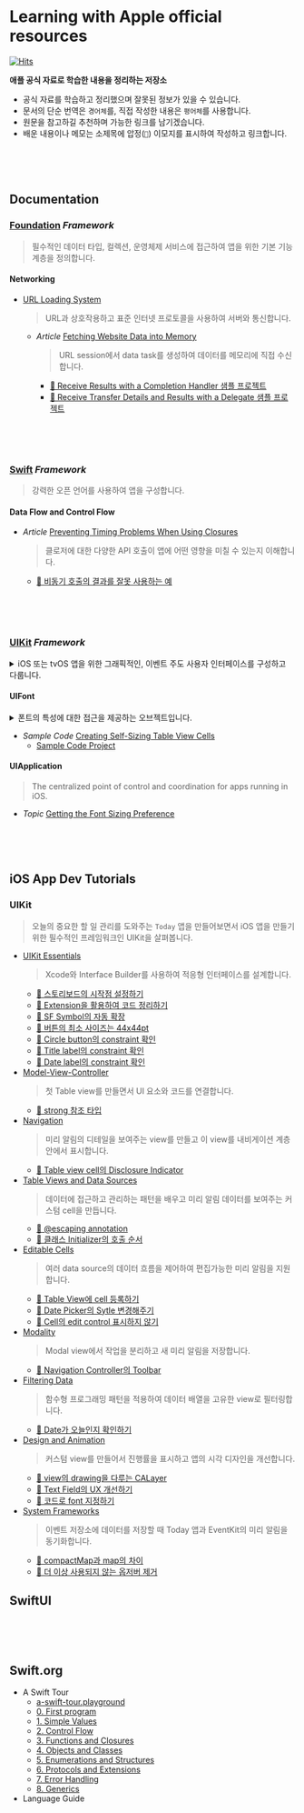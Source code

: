 # Learning with Apple official resources

[![Hits](https://hits.seeyoufarm.com/api/count/incr/badge.svg?url=https%3A%2F%2Fgithub.com%2FKyungminLeeDev%2Flearning-with-apple-official-resources&count_bg=%2379C83D&title_bg=%23555555&icon=&icon_color=%23E7E7E7&title=hits&edge_flat=false)](https://hits.seeyoufarm.com)

**애플 공식 자료로 학습한 내용을 정리하는 저장소**

- 공식 자료를 학습하고 정리했으며 잘못된 정보가 있을 수 있습니다.
- 문서의 단순 번역은 `경어체`를, 직접 작성한 내용은 `평어체`를 사용합니다.
- 원문을 참고하길 추천하며 가능한 링크를 남기겠습니다.
- 배운 내용이나 메모는 소제목에 압정(`📌`) 이모지를 표시하여 작성하고 링크합니다.

<br/><br/><br/>



## Documentation

### [Foundation](./Documentation/Foundation/Foundation.md) *Framework*

> 필수적인 데이터 타입, 컬렉션, 운영체제 서비스에 접근하여 앱을 위한 기본 기능 계층을 정의합니다.

#### Networking

- [URL Loading System](./Documentation/Foundation/URL-Loading-System/URL-Loading-System.md)
    > URL과 상호작용하고 표준 인터넷 프로토콜을 사용하여 서버와 통신합니다.
    - *Article* [Fetching Website Data into Memory](./Documentation/Foundation/URL-Loading-System/Fetching-Website-Data-into-Memory/Fetching-Website-Data-into-Memory.md)
        > URL session에서 data task를 생성하여 데이터를 메모리에 직접 수신합니다.
        - [📌 Receive Results with a Completion Handler 샘플 프로젝트](./Documentation/Foundation/URL-Loading-System/Fetching-Website-Data-into-Memory/Fetching-Website-Data-into-Memory.md#-receive-results-with-a-completion-handler-샘플-프로젝트)
        - [📌 Receive Transfer Details and Results with a Delegate 샘플 프로젝트](./Documentation/Foundation/URL-Loading-System/Fetching-Website-Data-into-Memory/Fetching-Website-Data-into-Memory.md#-receive-transfer-details-and-results-with-a-delegate-샘플-프로젝트)

<br/><br/><br/>



### [Swift](./Documentation/Swift/Swift.md) *Framework*

> 강력한 오픈 언어를 사용하여 앱을 구성합니다.

#### Data Flow and Control Flow

- *Article* [Preventing Timing Problems When Using Closures](./Documentation/Swift/Preventing-Timing-Problems-When-Using-Closures.md)
    > 클로저에 대한 다양한 API 호출이 앱에 어떤 영향을 미칠 수 있는지 이해합니다.
    - [📌 비동기 호출의 결과를 잘못 사용하는 예](./Documentation/Swift/Preventing-Timing-Problems-When-Using-Closures.md/#-비동기-호출의-결과를-잘못-사용하는-예)


<br/><br/><br/>



### [UIKit](./Documentation/UIKIt/UIKit.md) *Framework*

<details>
<summary> iOS 또는 tvOS 앱을 위한 그래픽적인, 이벤트 주도 사용자 인터페이스를 구성하고 다룹니다. </summary>

UIKit 프레임워크는 iOS 또는 tvOS 앱을 위한 필수 기반을 제공합니다. 인터페이스 구현을 위한 윈도우와 뷰 아키텍처, 멀티 터치와 그 외의 입력 유형을 위한 이벤트 처리 기반, 사용자, 시스템, 앱 간의 상호 작용을 관리하는데 필요한 메인 런 루프 등을 제공합니다. 프레임워크가 제공하는 다른 기능은 애니메이션 지원, 문서 지원, 그리기와 출력 지원, 현재 기기에 관한 정보, 텍스트 관리와 디스플레이, 검색 지원, 접근성 지원, 앱 확장 지원, 리소스 관리가 있습니다.

> Important  
> 별도의 표시가 없는 한 앱의 메인 스레드 도는 메인 디스패치 큐에서만 UIKit 클래스를 사용하세요. 이 규칙은 특별히 UIResponder에서 파생된 클래스나 앱의 사용자 인터페이스를 다루는데 관련된 클래스에 적용됩니다.

</details>

#### UIFont

<details>
<summary> 폰트의 특성에 대한 접근을 제공하는 오브젝트입니다. </summary>

UIFont를 사용하여 앱에서 폰트의 특성에 접근합니다. 또한 레이아웃 중에 사용되는 글리프 정보에 대한 접근을 시스템에 제공합니다. Font 오브젝트는 immutable(불변) 하므로 앱의 여러 스레드에서 사용하기에 안전합니다.

</details>

- *Sample Code* [Creating Self-Sizing Table View Cells](./Documentation/UIKIt/UIFont/Creating-Self-Sizing-Table-View-Cells.md)
    - [Sample Code Project](./Documentation/UIKIt/UIFont/CreatingSelfSizingTableViewCells)

#### UIApplication

> The centralized point of control and coordination for apps running in iOS.

- *Topic* [Getting the Font Sizing Preference](./Documentation/UIKIt/UIApplication/Getting-the-Font-Sizing-Preference.md)

<br/><br/><br/>



## iOS App Dev Tutorials

### UIKit

> 오늘의 중요한 할 일 관리를 도와주는 `Today` 앱을 만들어보면서 iOS 앱을 만들기 위한 필수적인 프레임워크인 UIKit을 살펴봅니다.

- [UIKit Essentials](./Tutorials/iOS-App-Dev-Tutorials/UIKit/Tutorial-UIKit-1-UIKit-Essentials.md)
    > Xcode와 Interface Builder를 사용하여 적응형 인터페이스를 설계합니다.
    - [📌 스토리보드의 시작점 설정하기](./Tutorials/iOS-App-Dev-Tutorials/UIKit/Tutorial-UIKit-1-UIKit-Essentials.md#-스토리보드의-시작점-설정하기)
    - [📌 Extension을 활용하여 코드 정리하기](./Tutorials/iOS-App-Dev-Tutorials/UIKit/Tutorial-UIKit-1-UIKit-Essentials.md#-extension을-활용하여-코드-정리하기)
    - [📌 SF Symbol의 자동 확장](./Tutorials/iOS-App-Dev-Tutorials/UIKit/Tutorial-UIKit-1-UIKit-Essentials.md#-sf-symbol의-자동-확장)
    - [📌 버튼의 최소 사이즈는 44x44pt](./Tutorials/iOS-App-Dev-Tutorials/UIKit/Tutorial-UIKit-1-UIKit-Essentials.md#-버튼의-최소-사이즈는-44x44pt)
    - [📌 Circle button의 constraint 확인](./Tutorials/iOS-App-Dev-Tutorials/UIKit/Tutorial-UIKit-1-UIKit-Essentials.md#-circle-button의-constraint-확인)
    - [📌 Title label의 constraint 확인](./Tutorials/iOS-App-Dev-Tutorials/UIKit/Tutorial-UIKit-1-UIKit-Essentials.md#-title-label의-constraint-확인)
    - [📌 Date label의 constraint 확인](./Tutorials/iOS-App-Dev-Tutorials/UIKit/Tutorial-UIKit-1-UIKit-Essentials.md#-date-label의-constraint-확인)
- [Model-View-Controller](./Tutorials/iOS-App-Dev-Tutorials/UIKit/Tutorial-UIKit-2-Model-View-Controller.md)
    > 첫 Table view를 만들면서 UI 요소와 코드를 연결합니다.
    - [📌 strong 참조 타입](./Tutorials/iOS-App-Dev-Tutorials/UIKit/Tutorial-UIKit-2-Model-View-Controller.md#-strong-참조-타입)
- [Navigation](./Tutorials/iOS-App-Dev-Tutorials/UIKit/Tutorial-UIKit-3-Navigation.md)
    > 미리 알림의 디테일을 보여주는 view를 만들고 이 view를 내비게이션 계층 안에서 표시합니다.
    - [📌 Table view cell의 Disclosure Indicator](./Tutorials/iOS-App-Dev-Tutorials/UIKit/Tutorial-UIKit-3-Navigation.md#-table-view-cell의-disclosure-indicator)
- [Table Views and Data Sources](./Tutorials/iOS-App-Dev-Tutorials/UIKit/Tutorial-UIKit-4-Table-Views-and-Data-Sources.md)
    > 데이터에 접근하고 관리하는 패턴을 배우고 미리 알림 데이터를 보여주는 커스텀 cell을 만듭니다.
    - [📌 @escaping annotation](./Tutorials/iOS-App-Dev-Tutorials/UIKit/Tutorial-UIKit-4-Table-Views-and-Data-Sources.md#-escaping-annotation)
    - [📌 클래스 Initializer의 호출 순서](./Tutorials/iOS-App-Dev-Tutorials/UIKit/Tutorial-UIKit-4-Table-Views-and-Data-Sources.md#-클래스-initializer의-호출-순서)
- [Editable Cells](./Tutorials/iOS-App-Dev-Tutorials/UIKit/Tutorial-UIKit-5-Editable-Cells.md)
    > 여러 data source의 데이터 흐름을 제어하여 편집가능한 미리 알림을 지원합니다.
    - [📌 Table View에 cell 등록하기](./Tutorials/iOS-App-Dev-Tutorials/UIKit/Tutorial-UIKit-5-Editable-Cells.md#-table-view에-cell-등록하기)
    - [📌 Date Picker의 Sytle 변경해주기](./Tutorials/iOS-App-Dev-Tutorials/UIKit/Tutorial-UIKit-5-Editable-Cells.md#-date-picker의-sytle-변경해주기)
    - [📌 Cell의 edit control 표시하지 않기](./Tutorials/iOS-App-Dev-Tutorials/UIKit/Tutorial-UIKit-5-Editable-Cells.md#-cell의-edit-control-표시하지-않기)
- [Modality](./Tutorials/iOS-App-Dev-Tutorials/UIKit/Tutorial-UIKit-6-Modality.md)
    > Modal view에서 작업을 분리하고 새 미리 알림을 저장합니다.
    - [📌 Navigation Controller의 Toolbar](./Tutorials/iOS-App-Dev-Tutorials/UIKit/Tutorial-UIKit-6-Modality.md#-navigation-controller의-toolbar)
- [Filtering Data](./Tutorials/iOS-App-Dev-Tutorials/UIKit/Tutorial-UIKit-7-Filtering-Data.md)
    > 함수형 프로그래밍 패턴을 적용하여 데이터 배열을 고유한 view로 필터링합니다.
    - [📌 Date가 오늘인지 확인하기](./Tutorials/iOS-App-Dev-Tutorials/UIKit/Tutorial-UIKit-7-Filtering-Data.md#-date가-오늘인지-확인하기)
- [Design and Animation](./Tutorials/iOS-App-Dev-Tutorials/UIKit/Tutorial-UIKit-8-Design-and-Animation.md)
    > 커스텀 view를 만들어서 진행률을 표시하고 앱의 시각 디자인을 개선합니다.
    - [📌 view의 drawing을 다루는 CALayer](./Tutorials/iOS-App-Dev-Tutorials/UIKit/Tutorial-UIKit-8-Design-and-Animation.md#-view의-drawing을-다루는-calayer)
    - [📌 Text Field의 UX 개선하기](./Tutorials/iOS-App-Dev-Tutorials/UIKit/Tutorial-UIKit-8-Design-and-Animation.md#-text-field의-ux-개선하기)
    - [📌 코드로 font 지정하기](./Tutorials/iOS-App-Dev-Tutorials/UIKit/Tutorial-UIKit-8-Design-and-Animation.md#-코드로-font-지정하기)
- [System Frameworks](./Tutorials/iOS-App-Dev-Tutorials/UIKit/Tutorial-UIKit-9-System-Frameworks.md)
    > 이벤트 저장소에 데이터를 저장할 때 Today 앱과 EventKit의 미리 알림을 동기화합니다.
    - [📌 compactMap과 map의 차이](./Tutorials/iOS-App-Dev-Tutorials/UIKit/Tutorial-UIKit-9-System-Frameworks.md#-compactmap과-map의-차이)
    - [📌 더 이상 사용되지 않는 옵저버 제거](./Tutorials/iOS-App-Dev-Tutorials/UIKit/Tutorial-UIKit-9-System-Frameworks.md#-더-이상-사용되지-않는-옵저버-제거)

## SwiftUI

<br/><br/><br/>



## Swift.org

- A Swift Tour
    - [a-swift-tour.playground](./Swift.org/welcome-to-swift/a-swift-tour/a-swift-tour.playground)
    - [0. First program](./Swift.org/welcome-to-swift/a-swift-tour/a-swift-tour-0-first-program.md)
    - [1. Simple Values](./Swift.org/welcome-to-swift/a-swift-tour/a-swift-tour-1-simple-values.md)
    - [2. Control Flow](./Swift.org/welcome-to-swift/a-swift-tour/a-swift-tour-2-control-flow.md)
    - [3. Functions and Closures](./Swift.org/welcome-to-swift/a-swift-tour/a-swift-tour-3-functions-and-closures.md)
    - [4. Objects and Classes](./Swift.org/welcome-to-swift/a-swift-tour/a-swift-tour-4-objects-and-classes.md)
    - [5. Enumerations and Structures](./Swift.org/welcome-to-swift/a-swift-tour/a-swift-tour-5-enumerations-and-structures.md)
    - [6. Protocols and Extensions](./Swift.org/welcome-to-swift/a-swift-tour/a-swift-tour-6-protocols-and-extensions.md)
    - [7. Error Handling](./Swift.org/welcome-to-swift/a-swift-tour/a-swift-tour-7-error-handling.md)
    - [8. Generics](./Swift.org/welcome-to-swift/a-swift-tour/a-swift-tour-8-generics.md)
- Language Guide